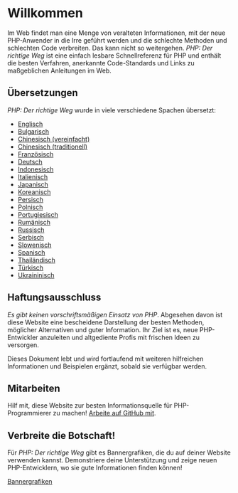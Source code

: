 # Willkommen

Im Web findet man eine Menge von veralteten Informationen, mit der neue PHP-Anwender in die Irre geführt werden und die
schlechte Methoden und schlechten Code verbreiten. Das kann nicht so weitergehen. _PHP: Der richtige Weg_ ist eine
einfach lesbare Schnellreferenz für PHP und enthält die besten Verfahren, anerkannte Code-Standards und Links zu
maßgeblichen Anleitungen im Web.

## Übersetzungen

_PHP: Der richtige Weg_ wurde in viele verschiedene Spachen übersetzt:

* [Englisch](http://www.phptherightway.com)
* [Bulgarisch](http://bg.phptherightway.com/)
* [Chinesisch (vereinfacht)](http://laravel-china.github.io/php-the-right-way/)
* [Chinesisch (traditionell)](http://laravel-taiwan.github.io/php-the-right-way)
* [Französisch](http://eilgin.github.io/php-the-right-way/)
* [Deutsch](http://rwetzlmayr.github.io/php-the-right-way/)
* [Indonesisch](http://id.phptherightway.com/)
* [Italienisch](http://it.phptherightway.com)
* [Japanisch](http://ja.phptherightway.com)
* [Koreanisch](http://modernpug.github.io/php-the-right-way/)
* [Persisch](http://novid.github.io/php-the-right-way/)
* [Polnisch](http://pl.phptherightway.com/)
* [Portugiesisch](http://br.phptherightway.com/)
* [Rumänisch](https://bgui.github.io/php-the-right-way/)
* [Russisch](http://getjump.github.io/ru-php-the-right-way)
* [Serbisch](http://smatejic.github.io/php-the-right-way/)
* [Slowenisch](http://sl.phptherightway.com/)
* [Spanisch](http://es.phptherightway.com)
* [Thailändisch](https://apzentral.github.io/php-the-right-way/)
* [Türkisch](http://hkulekci.github.io/php-the-right-way/)
* [Ukraininisch](http://iflista.github.com/php-the-right-way/)

## Haftungsausschluss

_Es gibt keinen vorschriftsmäßigen Einsatz von PHP_. Abgesehen davon ist diese Website eine bescheidene Darstellung der
besten Methoden, möglicher Alternativen und guter Information. Ihr Ziel ist es, neue PHP-Entwickler anzuleiten und altgediente Profis mit frischen Ideen zu versorgen.

Dieses Dokument lebt und wird fortlaufend mit weiteren hilfreichen Informationen und Beispielen ergänzt, sobald sie verfügbar werden.

## Mitarbeiten

Hilf mit, diese Website zur besten Informationsquelle für PHP-Programmierer zu machen! [Arbeite auf GitHub mit][1].

## Verbreite die Botschaft!

Für _PHP: Der richtige Weg_ gibt es Bannergrafiken, die du auf deiner Website verwenden kannst. Demonstriere deine
Unterstützung und zeige neuen PHP-Entwicklern, wo sie gute Informationen finden können!

[Bannergrafiken][2]

[1]: https://github.com/codeguy/php-the-right-way/tree/gh-pages
[2]: ./banners.html
